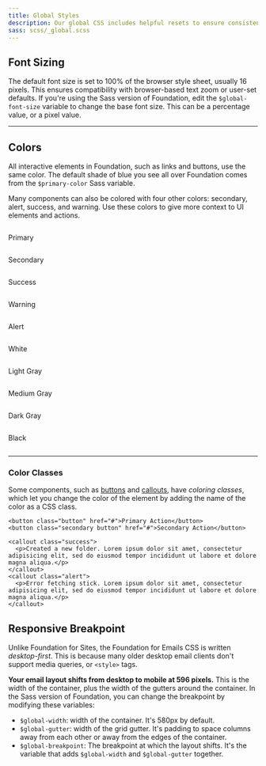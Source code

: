 ```yaml
---
title: Global Styles
description: Our global CSS includes helpful resets to ensure consistent styling across email clients.
sass: scss/_global.scss
---
```


## Font Sizing

The default font size is set to 100% of the browser style sheet, usually 16 pixels. This ensures compatibility with browser-based text zoom or user-set defaults. If you're using the Sass version of Foundation, edit the `$global-font-size` variable to change the base font size. This can be a percentage value, or a pixel value.

---

## Colors

All interactive elements in Foundation, such as links and buttons, use the same color. The default shade of blue you see all over Foundation comes from the `$primary-color` Sass variable.

Many components can also be colored with four other colors: secondary, alert, success, and warning. Use these colors to give more context to UI elements and actions.

<div class="row small-up-1 medium-up-3 large-up-5">
  <div class="column">
    <div class="docs-color-block">
      <div class="docs-color-block-primary" style="background-color: #2199e8"></div>
      <p>Primary</p>
    </div>
  </div>
  <div class="column">
    <div class="docs-color-block">
      <div class="docs-color-block-secondary"></div>
      <p>Secondary</p>
    </div>
  </div>
  <div class="column">
    <div class="docs-color-block">
      <div class="docs-color-block-success"></div>
      <p>Success</p>
    </div>
  </div>
  <div class="column">
    <div class="docs-color-block">
      <div class="docs-color-block-warning"></div>
      <p>Warning</p>
    </div>
  </div>
  <div class="column">
    <div class="docs-color-block">
      <div class="docs-color-block-alert"></div>
      <p>Alert</p>
    </div>
  </div>
  <div class="column">
    <div class="docs-color-block">
      <div class="docs-color-block-white"></div>
      <p>White</p>
    </div>
  </div>
  <div class="column">
    <div class="docs-color-block">
      <div class="docs-color-block-light-gray"></div>
      <p>Light Gray</p>
    </div>
  </div>
  <div class="column">
    <div class="docs-color-block">
      <div class="docs-color-block-medium-gray"></div>
      <p>Medium Gray</p>
    </div>
  </div>
  <div class="column">
    <div class="docs-color-block">
      <div class="docs-color-block-dark-gray"></div>
      <p>Dark Gray</p>
    </div>
  </div>
  <div class="column">
    <div class="docs-color-block">
      <div class="docs-color-block-black"></div>
      <p>Black</p>
    </div>
  </div>
</div>

---

### Color Classes

Some components, such as [buttons](button.html) and [callouts](callout.html), have *coloring classes*, which let you change the color of the element by adding the name of the color as a CSS class.

```inky_example
<button class="button" href="#">Primary Action</button>
<button class="secondary button" href="#">Secondary Action</button>
```

```inky_example
<callout class="success">
  <p>Created a new folder. Lorem ipsum dolor sit amet, consectetur adipisicing elit, sed do eiusmod tempor incididunt ut labore et dolore magna aliqua.</p>
</callout>
<callout class="alert">
  <p>Error fetching stick. Lorem ipsum dolor sit amet, consectetur adipisicing elit, sed do eiusmod tempor incididunt ut labore et dolore magna aliqua.</p>
</callout>
```

## Responsive Breakpoint

Unlike Foundation for Sites, the Foundation for Emails CSS is written *desktop-first*. This is because many older desktop email clients don't support media queries, or `<style>` tags.

**Your email layout shifts from desktop to mobile at 596 pixels.** This is the width of the container, plus the width of the gutters around the container. In the Sass version of Foundation, you can change the breakpoint by modifying these variables:

- `$global-width`: width of the container. It's 580px by default.
- `$global-gutter`: width of the grid gutter. It's padding to space columns away from each other or away from the edges of the container.
- `$global-breakpoint`: The breakpoint at which the layout shifts. It's the variable that adds `$global-width` and `$global-gutter` together.
